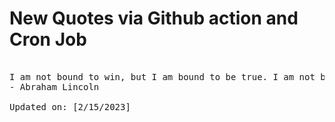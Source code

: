 # New Quotes via Github action and Cron Job

<pre>
<!-- #quote -->
I am not bound to win, but I am bound to be true. I am not bound to succeed, but I am bound to live by the light that I have. I must stand with anybody that stands right, and stand with him while he is right, and part with him when he goes wrong.
- Abraham Lincoln

Updated on: [2/15/2023]
<!-- #quoteEnd -->
</pre>
